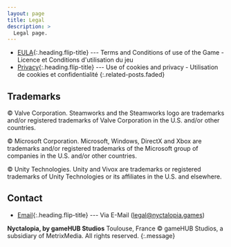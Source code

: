 ```yaml
---
layout: page
title: Legal
description: >
  Legal page.
---
```


* [EULA]{:.heading.flip-title} --- Terms and Conditions of use of the Game - Licence et Conditions d'utilisation du jeu
* [Privacy]{:.heading.flip-title} --- Use of cookies and privacy - Utilisation de cookies et confidentialité
{:.related-posts.faded}

## Trademarks

© Valve Corporation. Steamworks and the Steamworks logo are trademarks and/or registered trademarks of Valve Corporation in the U.S. and/or other countries.

© Microsoft Corporation. Microsoft, Windows, DirectX and Xbox are trademarks and/or registered trademarks of the Microsoft group of companies in the U.S. and/or other countries.

© Unity Technologies. Unity and Vivox are trademarks or registered trademarks of Unity Technologies or its affiliates in the U.S. and elsewhere.

## Contact

* [Email]{:.heading.flip-title} --- Via E-Mail (legal@nyctalopia.games)

**Nyctalopia, by gameHUB Studios**
Toulouse, France
© gameHUB Studios, a subsidiary of MetrixMedia. All rights reserved.
{:.message}

[EULA]: eula.md
[Privacy]: privacy.md
[Email]: mailto://legal@metrixmedia.fr